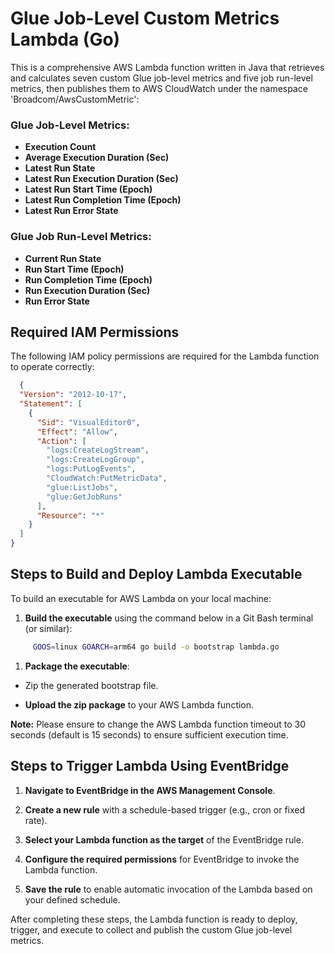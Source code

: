 
Glue Job-Level Custom Metrics Lambda (Go)
=========================================

This is a comprehensive AWS Lambda function written in Java that retrieves and calculates seven custom Glue job-level metrics and five job run-level
metrics, then publishes them to AWS CloudWatch under the namespace 'Broadcom/AwsCustomMetric':

### Glue Job-Level Metrics:
*   **Execution Count**
*   **Average Execution Duration (Sec)**
*   **Latest Run State**
*   **Latest Run Execution Duration (Sec)**
*   **Latest Run Start Time (Epoch)**
*   **Latest Run Completion Time (Epoch)**
*   **Latest Run Error State**

### Glue Job Run-Level Metrics:
*   **Current Run State**
*   **Run Start Time (Epoch)**
*   **Run Completion Time (Epoch)**
*   **Run Execution Duration (Sec)**
*   **Run Error State**
    

Required IAM Permissions
------------------------

The following IAM policy permissions are required for the Lambda function to operate correctly:


```json
  {
  "Version": "2012-10-17",
  "Statement": [
    {
      "Sid": "VisualEditor0",
      "Effect": "Allow",
      "Action": [
        "logs:CreateLogStream",
        "logs:CreateLogGroup",
        "logs:PutLogEvents",
        "CloudWatch:PutMetricData",
        "glue:ListJobs",
        "glue:GetJobRuns"
      ],
      "Resource": "*"
    }
  ]
}

```
Steps to Build and Deploy Lambda Executable
-------------------------------------------

To build an executable for AWS Lambda on your local machine:

1.  **Build the executable** using the command below in a Git Bash terminal (or similar):
    

``` bash
     GOOS=linux GOARCH=arm64 go build -o bootstrap lambda.go
```	 

1.  **Package the executable**:
    

*  Zip the generated bootstrap file.

*  **Upload the zip package** to your AWS Lambda function.

**Note:** Please ensure to change the AWS Lambda function timeout to 30 seconds (default is 15 seconds) to ensure sufficient execution time.
    

Steps to Trigger Lambda Using EventBridge
-----------------------------------------

1.  **Navigate to EventBridge in the AWS Management Console**.
    
2.  **Create a new rule** with a schedule-based trigger (e.g., cron or fixed rate).
    
3.  **Select your Lambda function as the target** of the EventBridge rule.
    
4.  **Configure the required permissions** for EventBridge to invoke the Lambda function.
    
5.  **Save the rule** to enable automatic invocation of the Lambda based on your defined schedule.
    

After completing these steps, the Lambda function is ready to deploy, trigger, and execute to collect and publish the custom Glue job-level metrics.

